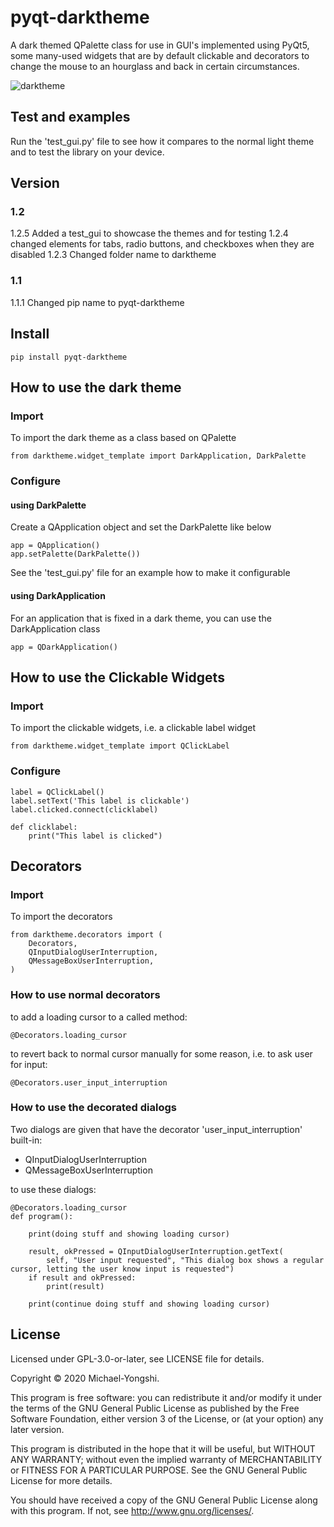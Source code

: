 # pyqt-darktheme
A dark themed QPalette class for use in GUI's implemented using PyQt5, some many-used widgets that are by default clickable and decorators to change the mouse to an hourglass and back in certain circumstances.

![darktheme](https://user-images.githubusercontent.com/39827427/133036509-759bc459-087a-4a1d-a86d-098c410de5bc.png)

## Test and examples
Run the 'test_gui.py' file to see how it compares to the normal light theme and to test the library on your device.

## Version
### 1.2
1.2.5   Added a test_gui to showcase the themes and for testing
1.2.4   changed elements for tabs, radio buttons, and checkboxes when they are disabled
1.2.3   Changed folder name to darktheme
### 1.1
1.1.1   Changed pip name to pyqt-darktheme

## Install
```
pip install pyqt-darktheme
```

## How to use the dark theme
### Import
To import the dark theme as a class based on QPalette
```
from darktheme.widget_template import DarkApplication, DarkPalette
```

### Configure
#### using DarkPalette
Create a QApplication object and set the DarkPalette like below
```
app = QApplication()
app.setPalette(DarkPalette())
```

See the 'test_gui.py' file for an example how to make it configurable

#### using DarkApplication
For an application that is fixed in a dark theme, you can use the DarkApplication class
```
app = QDarkApplication()
```

## How to use the Clickable Widgets
### Import
To import the clickable widgets, i.e. a clickable label widget
```
from darktheme.widget_template import QClickLabel
```

### Configure
```
label = QClickLabel()
label.setText('This label is clickable')
label.clicked.connect(clicklabel)

def clicklabel:
    print("This label is clicked")
```

## Decorators
### Import
To import the decorators
```
from darktheme.decorators import (
    Decorators,
    QInputDialogUserInterruption,
    QMessageBoxUserInterruption,
)
```

### How to use normal decorators
to add a loading cursor to a called method:
```
@Decorators.loading_cursor
```

to revert back to normal cursor manually for some reason, i.e. to ask user for input:
```
@Decorators.user_input_interruption
```

### How to use the decorated dialogs
Two dialogs are given that have the decorator 'user_input_interruption' built-in:
- QInputDialogUserInterruption
- QMessageBoxUserInterruption

to use these dialogs:
```
@Decorators.loading_cursor
def program():

    print(doing stuff and showing loading cursor)

    result, okPressed = QInputDialogUserInterruption.getText(
        self, "User input requested", "This dialog box shows a regular cursor, letting the user know input is requested")
    if result and okPressed:
        print(result)
    
    print(continue doing stuff and showing loading cursor)
```

## License

Licensed under GPL-3.0-or-later, see LICENSE file for details.

Copyright © 2020 Michael-Yongshi.

This program is free software: you can redistribute it and/or modify it under the terms of the GNU General Public License as published by the Free Software Foundation, either version 3 of the License, or (at your option) any later version.

This program is distributed in the hope that it will be useful, but WITHOUT ANY WARRANTY; without even the implied warranty of MERCHANTABILITY or FITNESS FOR A PARTICULAR PURPOSE. See the GNU General Public License for more details.

You should have received a copy of the GNU General Public License along with this program. If not, see http://www.gnu.org/licenses/.
